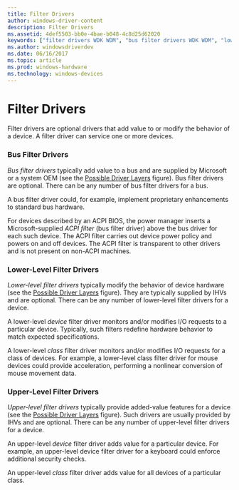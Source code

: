 ```yaml
---
title: Filter Drivers
author: windows-driver-content
description: Filter Drivers
ms.assetid: 4def5503-bb0e-4bae-b048-4c8d25d62020
keywords: ["filter drivers WDK WDM", "bus filter drivers WDK WDM", "lower-level filter drivers WDK WDM", "upper-level filter drivers WDK WDM", "WDM filter drivers WDK"]
ms.author: windowsdriverdev
ms.date: 06/16/2017
ms.topic: article
ms.prod: windows-hardware
ms.technology: windows-devices
---
```


# Filter Drivers





Filter drivers are optional drivers that add value to or modify the behavior of a device. A filter driver can service one or more devices.

### <a href="" id="ddk-bus-filter-drivers-kg"></a>Bus Filter Drivers

*Bus filter drivers* typically add value to a bus and are supplied by Microsoft or a system OEM (see the [Possible Driver Layers](types-of-wdm-drivers.md#possible-driver-layers) figure). Bus filter drivers are optional. There can be any number of bus filter drivers for a bus.

A bus filter driver could, for example, implement proprietary enhancements to standard bus hardware.

For devices described by an ACPI BIOS, the power manager inserts a Microsoft-supplied *ACPI filter* (bus filter driver) above the bus driver for each such device. The ACPI filter carries out device power policy and powers on and off devices. The ACPI filter is transparent to other drivers and is not present on non-ACPI machines.

### <a href="" id="ddk-lower-level-filter-drivers-kg"></a>Lower-Level Filter Drivers

*Lower-level filter drivers* typically modify the behavior of device hardware (see the [Possible Driver Layers](types-of-wdm-drivers.md#possible-driver-layers) figure). They are typically supplied by IHVs and are optional. There can be any number of lower-level filter drivers for a device.

A lower-level *device* filter driver monitors and/or modifies I/O requests to a particular device. Typically, such filters redefine hardware behavior to match expected specifications.

A lower-level *class* filter driver monitors and/or modifies I/O requests for a class of devices. For example, a lower-level class filter driver for mouse devices could provide acceleration, performing a nonlinear conversion of mouse movement data.

### <a href="" id="ddk-upper-level-filter-drivers-kg"></a>Upper-Level Filter Drivers

*Upper-level filter drivers* typically provide added-value features for a device (see the [Possible Driver Layers](types-of-wdm-drivers.md#possible-driver-layers) figure). Such drivers are usually provided by IHVs and are optional. There can be any number of upper-level filter drivers for a device.

An upper-level *device* filter driver adds value for a particular device. For example, an upper-level device filter driver for a keyboard could enforce additional security checks.

An upper-level *class* filter driver adds value for all devices of a particular class.

 

 




